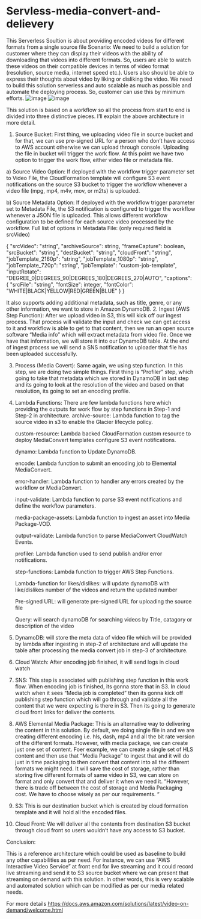 # Servless-media-convert-and-delievery
This Serverless Soultion is about providing encoded videos for different formats from a single source file
Scenario:
We need to build a solution for customer where they can display their videos with the ability of downloading that videos into different formats. So, users are able to watch these videos on their compatible devices in terms of video format (resolution, source media, internet speed etc.). Users also should be able to express their thoughts about video by liking or disliking the video.
We need to build this solution serverless and auto scalable as much as possible and automate the deploying process. So, customer can use this by minimum efforts.
![image](https://user-images.githubusercontent.com/95842706/151727588-2699edf6-5bfa-4c7f-a6fc-5c8acfcf3cd6.png)
![image](https://user-images.githubusercontent.com/95842706/151727599-0e4d5404-ee5f-4fcc-983f-2e2055a1c86f.png)

This solution is based on a workflow so all the process from start to end is divided into three distinctive pieces. I’ll explain the above architecture in more detail.
1.	Source Bucket: First thing, we uploading video file in source bucket and for that, we can use pre-signed URL for a person who don’t have access to AWS account otherwise we can upload through console. Uploading the file in bucket will trigger the work flow. At this point we have two option to trigger the work flow, either video file or metadata file.

a)	Source Video Option: If deployed with the workflow trigger parameter set to Video File, the CloudFormation template will configure S3 event notifications on the source S3 bucket to trigger the workflow whenever a video file (mpg, mp4, m4v, mov, or m2ts) is uploaded.

b)	Source Metadata Option: If deployed with the workflow trigger parameter set to Metadata File, the S3 notification is configured to trigger the workflow whenever a JSON file is uploaded. This allows different workflow configuration to be defined for each source video processed by the workflow.
Full list of options in Metadata File: (only required field is srcVideo)


{
    "srcVideo": "string",
    "archiveSource": string,
    "frameCapture": boolean,
    "srcBucket": "string",
    "destBucket": "string",
    "cloudFront": "string",
    "jobTemplate_2160p": "string",
    "jobTemplate_1080p": "string",
    "jobTemplate_720p": "string",
    "jobTemplate": "custom-job-template",
    "inputRotate": "DEGREE_0|DEGREES_90|DEGREES_180|DEGREES_270|AUTO",
    "captions": {
        "srcFile": "string",
        "fontSize": integer,
        "fontColor": "WHITE|BLACK|YELLOW|RED|GREEN|BLUE"
    }
}


It also supports adding additional metadata, such as title, genre, or any other information, we want to store in Amazon DynamoDB.
2.	Ingest (AWS Step Function): After we upload video in S3, this will kick off our ingest process. That process will validate the input and check we can get access to it and workflow is able to get to that content, then we run an open source software “Media info” which will extract metadata from video file. Once we have that information, we will store it into our DynamoDB table. At the end of ingest process we will send a SNS notification to uploader that file has been uploaded successfully.

3.	Process (Media Covert): Same again, we using step function. In this step, we are doing two simple things. First thing is “Profiler” step, which going to take that metadata which we stored in DynamoDB in last step and its going to look at the resolution of the video and based on that resolution, its going to set an encoding profile.

4.	Lambda Functions: There are few lambda functions here which providing the outputs for work flow by step functions in Step-1 and Step-2 in architecture.
	archive-source: Lambda function to tag the source video in s3 to enable the Glacier lifecycle policy.
	
    custom-resource: Lambda backed CloudFormation custom resource to deploy MediaConvert templates configure S3 event notifications.
	
    dynamo: Lambda function to Update DynamoDB.
	
    encode: Lambda function to submit an encoding job to Elemental MediaConvert.
	
    error-handler: Lambda function to handler any errors created by the workflow or MediaConvert.
	
    input-validate: Lambda function to parse S3 event notifications and define the workflow parameters.
	
    
    media-package-assets: Lambda function to ingest an asset into Media Package-VOD.
	
    output-validate: Lambda function to parse MediaConvert CloudWatch Events.
	
    profiler: Lambda function used to send publish and/or error notifications.
	
    step-functions: Lambda function to trigger AWS Step Functions.
    
    Lambda-function for likes/dislikes: will update dynamoDB with like/dislikes number of the videos and return the updated number
    
    Pre-signed URL: will generate pre-signed URL for uploading the source file
    
    Query: will search dynamoDB for searching videos by Title, catagory or description of the video

5.	DynamoDB: will store the meta data of video file which will be provided by lambda after ingesting in step-2 of architecture and will update the table after processing the media convert job in step-3 of architecture.

6.	Cloud Watch: After encoding job finished, it will send logs in cloud watch

7.	SNS: This step is associated with publishing step function in this work flow. When encoding job is finished, its gonna store that in S3. In cloud watch when it sees “Media job is completed” then its gonna kick off publishing step function which will go through and validate all the content that we were expecting is there in S3. Then its going to generate cloud front links for deliver the contents.

8.	AWS Elemental Media Package: This is an alternative way to delivering the content in this solution. By default, we doing single file in and we are creating different encoding i.e. hls, dash, mp4 and all the bit rate version of the different formats. However, with media package, we can create just one set of content. Foer example, we can create a single set of HLS content and then use that “Media Package” to ingest that and it will do just in time packaging to then convert that content into all the different formats we might need. It will save the cost of storage, rather than storing five different formats of same video in S3, we can store on format and only convert that and deliver it when we need it. “However, there is trade off between the cost of storage and Media Packaging cost. We have to choose wisely as per our requirements. “

9.	S3: This is our destination bucket which is created by cloud formation template and it will hold all the encoded files.

10.	Cloud Front: We will deliver all the contents from destination S3 bucket through cloud front so users wouldn’t have any access to S3 bucket.


Conclusion:

This is a reference architecture which could be used as baseline to build any other capabilities as per need. For instance, we can use “AWS Interactive Video Service” at front end for live streaming and it could record live streaming and send it to S3 source bucket where we can present that streaming on demand with this solution. In other words, this is very scalable and automated solution which can be modified as per our media related needs.

For more details https://docs.aws.amazon.com/solutions/latest/video-on-demand/welcome.html
